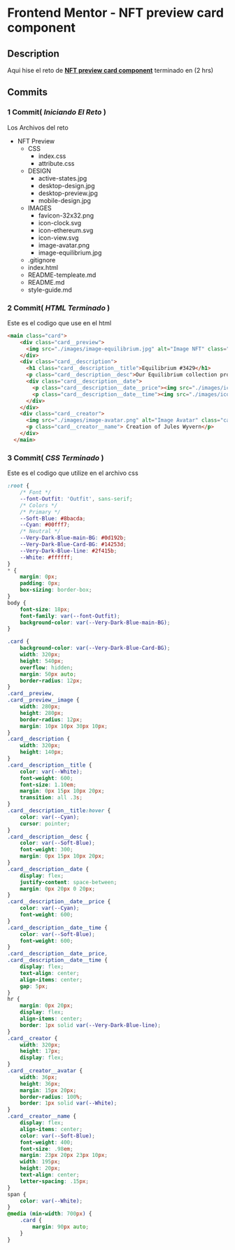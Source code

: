 # Frontend Mentor - NFT preview card component

## Description

Aqui hise el reto de [**NFT preview card component**](https://www.frontendmentor.io/challenges/nft-preview-card-component-SbdUL_w0U/hub) terminado en (2 hrs)

## Commits

### **1 Commit( *Iniciando El Reto* )**

Los Archivos del reto

- NFT Preview
    - CSS
        - index.css
        - attribute.css
    - DESIGN
        - active-states.jpg
        - desktop-design.jpg
        - desktop-preview.jpg
        - mobile-design.jpg
    - IMAGES
        - favicon-32x32.png
        - icon-clock.svg
        - icon-ethereum.svg
        - icon-view.svg
        - image-avatar.png
        - image-equilibrium.jpg
    - .gitignore
    - index.html
    - README-templeate.md
    - README.md
    - style-guide.md

### **2 Commit( *HTML Terminado* )**

Este es el codigo que use en el html

```html
<main class="card">
    <div class="card__preview">
      <img src="./images/image-equilibrium.jpg" alt="Image NFT" class="card__preview__image">
    </div>
    <div class="card__description">
      <h1 class="card__description__title">Equilibrium #3429</h1>
      <p class="card__description__desc">Our Equilibrium collection promotes balance and calm.</p>
      <div class="card__description__date">
        <p class="card__description__date__price"><img src="./images/icon-ethereum.svg" alt="Etheruem"> 0.041 ETH</p>
        <p class="card__description__date__time"><img src="./images/icon-clock.svg" alt="Time"> 3 days left</p>
      </div>
    </div>
    <div class="card__creator">
      <img src="./images/image-avatar.png" alt="Image Avatar" class="card__creator__avatar">
      <p class="card__creator__name"> Creation of Jules Wyvern</p>
    </div>
  </main>
```

### **3 Commit( *CSS Terminado* )**

Este es el codigo que utilize en el archivo css

```css
:root {
    /* Font */
    --font-Outfit: 'Outfit', sans-serif;
    /* Colors */
    /* Primary */
    --Soft-Blue: #8bacda;
    --Cyan: #00fff7;
    /* Neutral */
    --Very-Dark-Blue-main-BG: #0d192b;
    --Very-Dark-Blue-Card-BG: #14253d;
    --Very-Dark-Blue-line: #2f415b;
    --White: #ffffff;
}
* {
    margin: 0px;
    padding: 0px;
    box-sizing: border-box;
}
body {
    font-size: 18px;
    font-family: var(--font-Outfit);
    background-color: var(--Very-Dark-Blue-main-BG);
}

.card {
    background-color: var(--Very-Dark-Blue-Card-BG);
    width: 320px;
    height: 540px;
    overflow: hidden;
    margin: 50px auto;
    border-radius: 12px;
}
.card__preview,
.card__preview__image {
    width: 280px;
    height: 280px;
    border-radius: 12px;
    margin: 10px 10px 30px 10px;
}
.card__description {
    width: 320px;
    height: 140px;
}
.card__description__title {
    color: var(--White);
    font-weight: 600;
    font-size: 1.10em;
    margin: 0px 15px 10px 20px;
    transition: all .3s;
}
.card__description__title:hover {
    color: var(--Cyan);
    cursor: pointer;
}
.card__description__desc {
    color: var(--Soft-Blue);
    font-weight: 300;
    margin: 0px 15px 10px 20px;
}
.card__description__date {
    display: flex;
    justify-content: space-between;
    margin: 0px 20px 0 20px;
}
.card__description__date__price {
    color: var(--Cyan);
    font-weight: 600;
}
.card__description__date__time {
    color: var(--Soft-Blue);
    font-weight: 600;
}
.card__description__date__price,
.card__description__date__time {
    display: flex;
    text-align: center;
    align-items: center;
    gap: 5px;
}
hr {
    margin: 0px 20px;
    display: flex;
    align-items: center;
    border: 1px solid var(--Very-Dark-Blue-line);
}
.card__creator {
    width: 320px;
    height: 17px;
    display: flex;
}
.card__creator__avatar {
    width: 36px;
    height: 36px;
    margin: 15px 20px;
    border-radius: 100%;
    border: 1px solid var(--White);
}
.card__creator__name {
    display: flex;
    align-items: center;
    color: var(--Soft-Blue);
    font-weight: 400;
    font-size: .98em;
    margin: 23px 20px 23px 10px;
    width: 195px;
    height: 20px;
    text-align: center;
    letter-spacing: .15px;
}
span {
    color: var(--White);
}
@media (min-width: 700px) {
    .card {
        margin: 90px auto;
    }
}
```